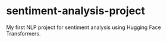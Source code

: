 # sentiment-analysis-project
My first NLP project for sentiment analysis using Hugging Face Transformers.
